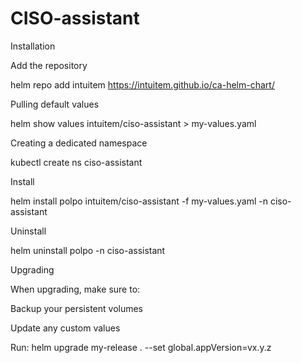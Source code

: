 # CISO-assistant
Installation

Add the repository

helm repo add intuitem https://intuitem.github.io/ca-helm-chart/

Pulling default values

helm show values intuitem/ciso-assistant > my-values.yaml

Creating a dedicated namespace

kubectl create ns ciso-assistant

Install

helm install polpo intuitem/ciso-assistant -f my-values.yaml -n ciso-assistant

Uninstall

helm uninstall polpo -n ciso-assistant

Upgrading

When upgrading, make sure to:


Backup your persistent volumes

Update any custom values

Run: helm upgrade my-release . --set global.appVersion=vx.y.z
